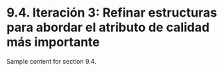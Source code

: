 # 9.4. Iteración 3: Refinar estructuras para abordar el atributo de calidad más importante

Sample content for section 9.4.